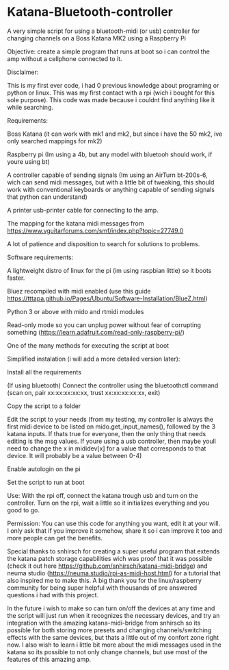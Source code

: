 # Katana-Bluetooth-controller
A very simple script for using a bluetooth-midi (or usb) controller for changing channels on a Boss Katana MK2 using a Raspberry Pi




Objective: create a simple program that runs at boot so i can control the amp without a cellphone connected to it.




Disclaimer:


  This is my first ever code, i had 0 previous knowledge about programing or python or linux. This was my first contact with a rpi (wich i bought for this sole purpose). This code was made because i couldnt find anything like it while searching.




Requirements:


  Boss Katana (it can work with mk1 and mk2, but since i have the 50 mk2, ive only searched mappings for mk2)

  Raspberry pi (Im using a 4b, but any model with bluetooh should work, if youre using bt)

  A controller capable of sending signals (Im using an AirTurn bt-200s-6, wich can send midi messages, but with a little bit of tweaking, this should work with conventional keyboards or anything capable of sending signals that python can understand)

  A printer usb-printer cable for connecting to the amp.

  The mapping for the katana midi messages from https://www.vguitarforums.com/smf/index.php?topic=27749.0

  A lot of patience and disposition to search for solutions to problems.






Software requirements:

  A lightweight distro of linux for the pi (im using raspbian little) so it boots faster.
 
  Bluez recompiled with midi enabled (use this guide https://tttapa.github.io/Pages/Ubuntu/Software-Installation/BlueZ.html)

  Python 3 or above with mido and rtmidi modules

  Read-only mode so you can unplug power without fear of corrupting something (https://learn.adafruit.com/read-only-raspberry-pi/)

  One of the many methods for executing the script at boot






Simplified instalation (i will add a more detailed version later): 

  Install all the requirements

  (If using bluetooth) Connect the controller using the bluetoothctl command (scan on, pair xx:xx:xx:xx:xx, trust xx:xx:xx:xx:xx, exit)

  Copy the script to a folder

  Edit the script to your needs (from my testing, my controller is always the first midi device to be listed on mido.get_input_names(), followed by the 3 katana inputs. If thats true for everyone, then the only thing that needs editing is the msg values. If youre using a usb controller, then maybe youll need to change the x in mididev[x] for a value that corresponds to that device. It will probably be a value between 0-4)

  Enable autologin on the pi

  Set the script to run at boot






Use:
  With the rpi off, connect the katana trough usb and turn on the controller. Turn on the rpi, wait a little so it initializes everything and you good to go.






Permission: You can use this code for anything you want, edit it at your will. I only ask that if you improve it somehow, share it so i can improve it too and more people can get the benefits.






Special thanks to snhirsch for creating a super useful program that extends the katana patch storage capabilities wich was proof that it was possible (check it out here https://github.com/snhirsch/katana-midi-bridge) and neuma studio (https://neuma.studio/rpi-as-midi-host.html) for a tutorial that also inspired me to make this.
A big thank you for the linux/raspberry community for being super helpful with thousands of pre answered questions i had with this project.


In the future i wish to make so can turn on/off the devices at any time and the script will just run when it recognizes the necessary devices, and try an integration with the amazing katana-midi-bridge from snhirsch so its possible for both storing more presets and changing channels/switching effects with the same devices, but thats a little out of my confort zone right now. I also wish to learn i little bit more about the midi messages used in the katana so its possible to not only change channels, but use most of the features of this amazing amp.
